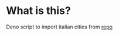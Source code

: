 # What is this?

Deno script to import italian cities from [repo](https://github.com/matteocontrini/comuni-json)
